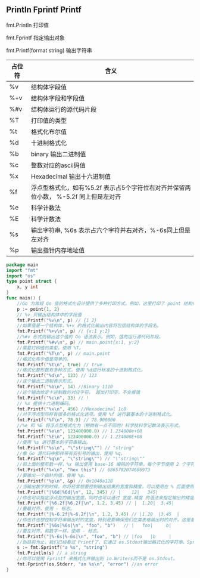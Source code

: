 ## Println Fprintf Printf ##

fmt.Println 打印值

fmt.Fprintf 指定输出对象

fmt.Printf(format string) 输出字符串

| 占位符  | 含义                                       |
| ---- | ---------------------------------------- |
| %v   | 结构体字段值                                   |
| %+v  | 结构体字段和字段值                                |
| %#v  | 结构体运行的源代码片段                              |
| %T   | 打印值的类型                                   |
| %t   | 格式化布尔值                                   |
| %d   | 十进制格式化                                   |
| %b   | binary 输出二进制值                            |
| %c   | 整数对应的ascii码值                             |
| %x   | Hexadecimal 输出十六进制值                      |
| %f   | 浮点型格式化，如有%5.2f 表示占5个字符位右对齐并保留两位小数， %-5.2f 同上但是左对齐 |
| %e   | 科学计数法                                    |
| %E   | 科学计数法                                    |
| %s   | 输出字符串, %6s 表示占六个字符并右对齐，%-6s同上但是左对齐       |
| %p   | 输出指针内存地址值                                |

```go
package main
import "fmt"
import "os"
type point struct {
    x, y int
}
func main() {
    //Go 为常规 Go 值的格式化设计提供了多种打印方式。例如，这里打印了 point 结构体的一个实例。
    p := point{1, 2}
  	// %v 只输出结构体中的字段值
    fmt.Printf("%v\n", p) // {1 2}
    //如果值是一个结构体，%+v 的格式化输出内容将包括结构体的字段名。
    fmt.Printf("%+v\n", p) // {x:1 y:2}
    //%#v 形式则输出这个值的 Go 语法表示。例如，值的运行源代码片段。
    fmt.Printf("%#v\n", p) // main.point{x:1, y:2}
    //需要打印值的类型，使用 %T。
    fmt.Printf("%T\n", p) // main.point
    //格式化布尔值是简单的。
    fmt.Printf("%t\n", true) // true
    //格式化整形数有多种方式，使用 %d进行标准的十进制格式化。
    fmt.Printf("%d\n", 123) // 123
    //这个输出二进制表示形式。
    fmt.Printf("%b\n", 14) //Binary 1110
    //这个输出给定十进制数的对应字符。 超出打印空，不会报错
    fmt.Printf("%c\n", 33) // !
    // %x 提供十六进制编码。
    fmt.Printf("%x\n", 456) //Hexadecimal 1c8
    //对于浮点型同样有很多的格式化选项。使用 %f 进行最基本的十进制格式化。
    fmt.Printf("%f\n", 78.9) // 78.900000
    //%e 和 %E 将浮点型格式化为（稍微有一点不同的）科学技科学记数法表示形式。
    fmt.Printf("%e\n", 123400000.0) // 1.234000e+08
    fmt.Printf("%E\n", 123400000.0) // 1.234000E+08
    //使用 %s 进行基本的字符串输出。
    fmt.Printf("%s\n", "\"string\"") // "string"
    //像 Go 源代码中那样带有双引号的输出，使用 %q。
    fmt.Printf("%q\n", "\"string\"") // "\"string\""
    //和上面的整形数一样，%x 输出使用 base-16 编码的字符串，每个字节使用 2 个字符表示。
    fmt.Printf("%x\n", "hex this") // 6865782074686973
    //要输出一个指针的值，使用 %p。
    fmt.Printf("%p\n", &p) // 0x1040a128
    //当输出数字的时候，你将经常想要控制输出结果的宽度和精度，可以使用在 % 后面使用数字来控制输出宽度。默认结果使用右对齐并且通过空格来填充空白部分。
    fmt.Printf("|%6d|%6d|\n", 12, 345) // |    12|   345|
    //你也可以指定浮点型的输出宽度，同时也可以通过 宽度.精度 的语法来指定输出的精度。
    fmt.Printf("|%6.2f|%6.2f|\n", 1.2, 3.45) // |  1.20|  3.45|
    //要最对齐，使用 - 标志。
    fmt.Printf("|%-6.2f|%-6.2f|\n", 1.2, 3.45) // |1.20  |3.45  |
    //你也许也想控制字符串输出时的宽度，特别是要确保他们在类表格输出时的对齐。这是基本的右对齐宽度表示。
    fmt.Printf("|%6s|%6s|\n", "foo", "b")	// |   foo|     b|
    //要左对齐，和数字一样，使用 - 标志。
    fmt.Printf("|%-6s|%-6s|\n", "foo", "b") // |foo   |b     |
    //到目前为止，我们已经看过 Printf了，它通过 os.Stdout输出格式化的字符串。Sprintf 则格式化并返回一个字符串而不带任何输出。
    s := fmt.Sprintf("a %s", "string")
    fmt.Println(s) // a string
    //你可以使用 Fprintf 来格式化并输出到 io.Writers而不是 os.Stdout。
    fmt.Fprintf(os.Stderr, "an %s\n", "error") //an error
}
```
